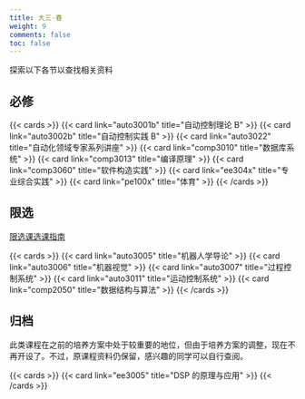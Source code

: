 ```yaml
---
title: 大三·春
weight: 9
comments: false
toc: false
---
```

探索以下各节以查找相关资料
## 必修
<!--more-->
{{< cards >}}
{{< card link="auto3001b" title="自动控制理论 B" >}}
{{< card link="auto3002b" title="自动控制实践 B" >}}
{{< card link="auto3022" title="自动化领域专家系列讲座" >}}
{{< card link="comp3010" title="数据库系统" >}}
{{< card link="comp3013" title="编译原理" >}}
{{< card link="comp3060" title="软件构造实践" >}}
{{< card link="ee304x" title="专业综合实践" >}}
{{< card link="pe100x" title="体育" >}}
{{< /cards >}}
## 限选
[限选课选课指南](https://hoa.moe/blog/distributive-guidance-for-23/)
<!--more-->
{{< cards >}}
{{< card link="auto3005" title="机器人学导论" >}}
{{< card link="auto3006" title="机器视觉" >}}
{{< card link="auto3007" title="过程控制系统" >}}
{{< card link="auto3011" title="运动控制系统" >}}
{{< card link="comp2050" title="数据结构与算法" >}}
{{< /cards >}}
## 归档
此类课程在之前的培养方案中处于较重要的地位，但由于培养方案的调整，现在不再开设了。不过，原课程资料仍保留，感兴趣的同学可以自行查阅。
<!--more-->
{{< cards >}}
{{< card link="ee3005" title="DSP 的原理与应用" >}}
{{< /cards >}}
